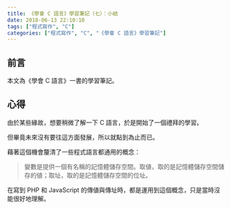 ```yaml
---
title: 《學會 C 語言》學習筆記（七）：小結
date: 2018-06-13 22:10:10
tags: ["程式寫作", "C"]
categories: ["程式寫作", "C", "《學會 C 語言》學習筆記"]
---
```


## 前言
本文為《學會 C 語言》一書的學習筆記。

## 心得
由於某些緣故，想要稍微了解一下 C 語言，於是開始了一個禮拜的學習。

但畢竟未來沒有要往這方面發展，所以就點到為止而已。

藉著這個機會釐清了一些程式語言都通用的概念：

> 變數是提供一個有名稱的記憶體儲存空間。取値，取的是記憶體儲存空間儲存的値；取址，取的是記憶體儲存空間的位址。

在寫到 PHP 和 JavaScript 的傳値與傳址時，都是運用到這個概念，只是當時沒能很好地理解。